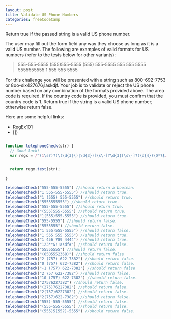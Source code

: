 ```yaml
---
layout: post
title: Validate US Phone Numbers
categories: freeCodeCamp
---
```

Return true if the passed string is a valid US phone number.

The user may fill out the form field any way they choose as long as it is a valid US number. The following are examples of valid formats for US numbers (refer to the tests below for other variants):

> 555-555-5555
> (555)555-5555
> (555) 555-5555
> 555 555 5555
> 5555555555
> 1 555 555 5555

For this challenge you will be presented with a string such as 800-692-7753 or 8oo-six427676;laskdjf. Your job is to validate or reject the US phone number based on any combination of the formats provided above. The area code is required. If the country code is provided, you must confirm that the country code is 1. Return true if the string is a valid US phone number; otherwise return false.

Here are some helpful links:
+ [RegEx101](https://regex101.com/#javascript)
+ [])


```javascript

function telephoneCheck(str) {
  // Good luck!
  var regx = /^(1\s?)?(\(\d{3}\)|\d{3})[\s\-]?\d{3}[\s\-]?(\d{4})\D*?$/;


  return regx.test(str);

}

telephoneCheck("555-555-5555") //should return a boolean.
telephoneCheck("1 555-555-5555") //should return true.
telephoneCheck("1 (555) 555-5555") //should return true.
telephoneCheck("5555555555") //should return true.
telephoneCheck("555-555-5555") //should return true.
telephoneCheck("(555)555-5555") //should return true.
telephoneCheck("1(555)555-5555") //should return true.
telephoneCheck("555-5555") //should return false.
telephoneCheck("5555555") //should return false.
telephoneCheck("1 555)555-5555") //should return false.
telephoneCheck("1 555 555 5555") //should return true.
telephoneCheck("1 456 789 4444") //should return true.
telephoneCheck("123**&!!asdf#") //should return false.
telephoneCheck("55555555") //should return false.
telephoneCheck("(6505552368)") //should return false
telephoneCheck("2 (757) 622-7382") //should return false.
telephoneCheck("0 (757) 622-7382") //should return false.
telephoneCheck("-1 (757) 622-7382") //should return false
telephoneCheck("2 757 622-7382") //should return false.
telephoneCheck("10 (757) 622-7382") //should return false.
telephoneCheck("27576227382") //should return false.
telephoneCheck("(275)76227382") //should return false.
telephoneCheck("2(757)6227382") //should return false.
telephoneCheck("2(757)622-7382") //should return false.
telephoneCheck("555)-555-5555") //should return false.
telephoneCheck("(555-555-5555") //should return false.
telephoneCheck("(555)5(55?)-5555") //should return false.

```
